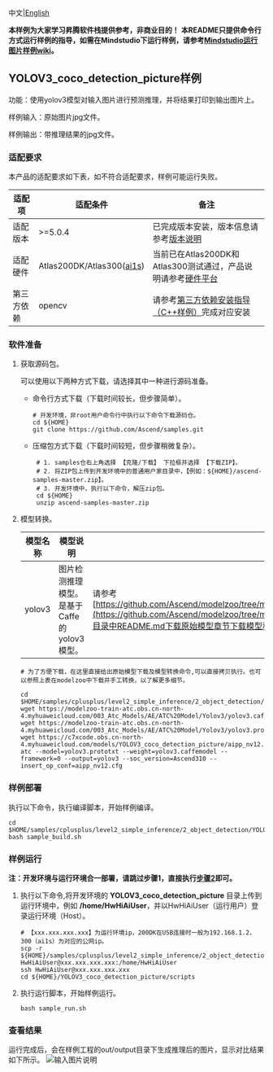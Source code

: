 中文|[English](README.md)

**本样例为大家学习昇腾软件栈提供参考，非商业目的！**
**本README只提供命令行方式运行样例的指导，如需在Mindstudio下运行样例，请参考[Mindstudio运行图片样例wiki](https://github.com/Ascend/samples/wikis/Mindstudio%E8%BF%90%E8%A1%8C%E5%9B%BE%E7%89%87%E6%A0%B7%E4%BE%8B?sort_id=3164874)。**

## YOLOV3_coco_detection_picture样例

功能：使用yolov3模型对输入图片进行预测推理，并将结果打印到输出图片上。

样例输入：原始图片jpg文件。

样例输出：带推理结果的jpg文件。

### 适配要求

本产品的适配要求如下表，如不符合适配要求，样例可能运行失败。

| 适配项     | 适配条件                                                     | 备注                                                         |
| ---------- | ------------------------------------------------------------ | ------------------------------------------------------------ |
| 适配版本   | >=5.0.4                                                    | 已完成版本安装，版本信息请参考[版本说明](https://ascend.huawei.com/zh/#/software/cann/notice) |
| 适配硬件   | Atlas200DK/Atlas300([ai1s](https://support.huaweicloud.com/productdesc-ecs/ecs_01_0047.html#ecs_01_0047__section78423209366)) | 当前已在Atlas200DK和Atlas300测试通过，产品说明请参考[硬件平台](https://ascend.huawei.com/zh/#/hardware/product) |
| 第三方依赖 | opencv                                     | 请参考[第三方依赖安装指导（C++样例）](../../../environment)完成对应安装 |

### 软件准备

1. 获取源码包。

   可以使用以下两种方式下载，请选择其中一种进行源码准备。   

    - 命令行方式下载（下载时间较长，但步骤简单）。

      ```    
      # 开发环境，非root用户命令行中执行以下命令下载源码仓。    
      cd ${HOME}     
      git clone https://github.com/Ascend/samples.git
      ```

    - 压缩包方式下载（下载时间较短，但步骤稍微复杂）。   

      ``` 
       # 1. samples仓右上角选择 【克隆/下载】 下拉框并选择 【下载ZIP】。    
       # 2. 将ZIP包上传到开发环境中的普通用户家目录中，【例如：${HOME}/ascend-samples-master.zip】。     
       # 3. 开发环境中，执行以下命令，解压zip包。     
       cd ${HOME}    
       unzip ascend-samples-master.zip
      ```

2. 模型转换。  

   | **模型名称** | **模型说明**                                | **模型下载路径**                                             |
   | ------------ | ------------------------------------------- | ------------------------------------------------------------ |
   | yolov3       | 图片检测推理模型。是基于Caffe的yolov3模型。 | 请参考[https://github.com/Ascend/modelzoo/tree/master/contrib/TensorFlow/Research/cv/yolov3/ATC_yolov3_caffe_AE](https://github.com/Ascend/modelzoo/tree/master/contrib/TensorFlow/Research/cv/yolov3/ATC_yolov3_caffe_AE)目录中README.md下载原始模型章节下载模型和权重文件。 |

   ```
   # 为了方便下载，在这里直接给出原始模型下载及模型转换命令,可以直接拷贝执行。也可以参照上表在modelzoo中下载并手工转换，以了解更多细节。   
 
   cd $HOME/samples/cplusplus/level2_simple_inference/2_object_detection/YOLOV3_coco_detection_picture/model     
   wget https://modelzoo-train-atc.obs.cn-north-4.myhuaweicloud.com/003_Atc_Models/AE/ATC%20Model/Yolov3/yolov3.caffemodel
   wget https://modelzoo-train-atc.obs.cn-north-4.myhuaweicloud.com/003_Atc_Models/AE/ATC%20Model/Yolov3/yolov3.prototxt
   wget https://c7xcode.obs.cn-north-4.myhuaweicloud.com/models/YOLOV3_coco_detection_picture/aipp_nv12.cfg
   atc --model=yolov3.prototxt --weight=yolov3.caffemodel --framework=0 --output=yolov3 --soc_version=Ascend310 --insert_op_conf=aipp_nv12.cfg
   ```


### 样例部署

执行以下命令，执行编译脚本，开始样例编译。   

```
cd $HOME/samples/cplusplus/level2_simple_inference/2_object_detection/YOLOV3_coco_detection_picture/scripts    
bash sample_build.sh
```

### 样例运行

**注：开发环境与运行环境合一部署，请跳过步骤1，直接执行[步骤2](#step_2)即可。**   

1. 执行以下命令,将开发环境的 **YOLOV3_coco_detection_picture** 目录上传到运行环境中，例如 **/home/HwHiAiUser**，并以HwHiAiUser（运行用户）登录运行环境（Host）。

   ```
   # 【xxx.xxx.xxx.xxx】为运行环境ip，200DK在USB连接时一般为192.168.1.2，300（ai1s）为对应的公网ip。
   scp -r ${HOME}/samples/cplusplus/level2_simple_inference/2_object_detection/YOLOV3_coco_detection_picture HwHiAiUser@xxx.xxx.xxx.xxx:/home/HwHiAiUser   
   ssh HwHiAiUser@xxx.xxx.xxx.xxx     
   cd ${HOME}/YOLOV3_coco_detection_picture/scripts
   ```


2. <a name="step_2"></a>执行运行脚本，开始样例运行。         

   ```
   bash sample_run.sh
   ```

### 查看结果

运行完成后，会在样例工程的out/output目录下生成推理后的图片，显示对比结果如下所示。
![输入图片说明](https://images.gitee.com/uploads/images/2021/1028/101811_90539d47_7647177.png "image-20211028101534905.png")

